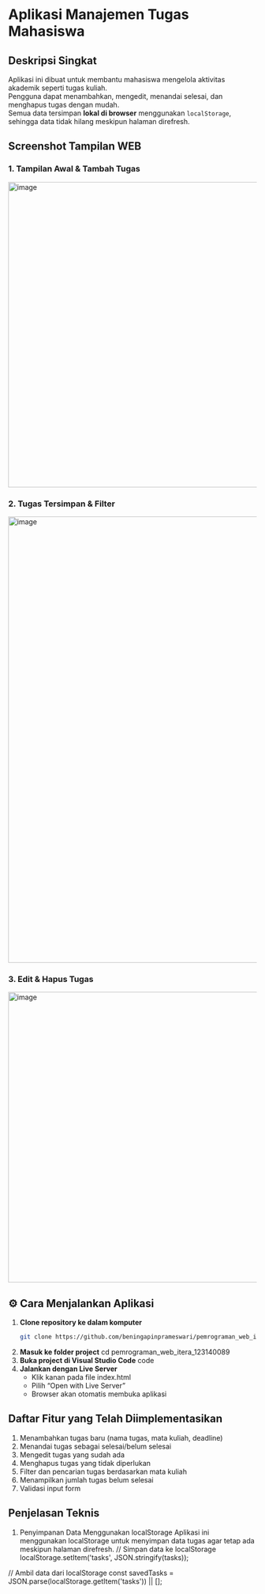 # Aplikasi Manajemen Tugas Mahasiswa

## Deskripsi Singkat
Aplikasi ini dibuat untuk membantu mahasiswa mengelola aktivitas akademik seperti tugas kuliah.  
Pengguna dapat menambahkan, mengedit, menandai selesai, dan menghapus tugas dengan mudah.  
Semua data tersimpan **lokal di browser** menggunakan `localStorage`, sehingga data tidak hilang meskipun halaman direfresh.

## Screenshot Tampilan WEB

### 1. Tampilan Awal & Tambah Tugas
<img width="1323" height="618" alt="image" src="https://github.com/user-attachments/assets/0f6f99b7-1e0d-4181-9407-b6d83b693a0b" />

### 2. Tugas Tersimpan & Filter
<img width="1344" height="903" alt="image" src="https://github.com/user-attachments/assets/454b4ff3-7645-4d0a-a583-736bb3706915" />

### 3. Edit & Hapus Tugas
<img width="1175" height="588" alt="image" src="https://github.com/user-attachments/assets/17ff4326-c77e-472a-9771-0dee7310bfa1" />

## ⚙️ Cara Menjalankan Aplikasi

1. **Clone repository ke dalam komputer**
   ```bash
   git clone https://github.com/beningapinprameswari/pemrograman_web_itera_123140089.git
2. **Masuk ke folder project**
   cd pemrograman_web_itera_123140089
3. **Buka project di Visual Studio Code**
   code
4. **Jalankan dengan Live Server**
   - Klik kanan pada file index.html
   - Pilih “Open with Live Server”
   - Browser akan otomatis membuka aplikasi

## Daftar Fitur yang Telah Diimplementasikan
1. Menambahkan tugas baru (nama tugas, mata kuliah, deadline)
2. Menandai tugas sebagai selesai/belum selesai
3. Mengedit tugas yang sudah ada
4. Menghapus tugas yang tidak diperlukan
5. Filter dan pencarian tugas berdasarkan mata kuliah
6. Menampilkan jumlah tugas belum selesai
7. Validasi input form

## Penjelasan Teknis
1. Penyimpanan Data Menggunakan localStorage
   Aplikasi ini menggunakan localStorage untuk menyimpan data tugas agar tetap ada meskipun halaman direfresh.
  // Simpan data ke localStorage
  localStorage.setItem('tasks', JSON.stringify(tasks));

  // Ambil data dari localStorage
  const savedTasks = JSON.parse(localStorage.getItem('tasks')) || [];

